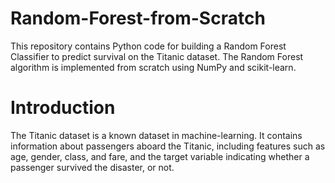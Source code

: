 # Random-Forest-from-Scratch
This repository contains Python code for building a Random Forest Classifier to predict survival on the Titanic dataset. 
The Random Forest algorithm is implemented from scratch using NumPy and scikit-learn.
# Introduction
The Titanic dataset is a known dataset in machine-learning. It contains information about passengers aboard the Titanic, including features such as age, gender, class, and fare, and the target variable indicating whether a passenger survived the disaster, or not.
